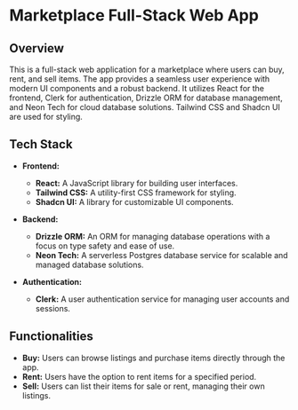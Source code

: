 # Marketplace Full-Stack Web App

## Overview

This is a full-stack web application for a marketplace where users can buy, rent, and sell items. The app provides a seamless user experience with modern UI components and a robust backend. It utilizes React for the frontend, Clerk for authentication, Drizzle ORM for database management, and Neon Tech for cloud database solutions. Tailwind CSS and Shadcn UI are used for styling.

## Tech Stack

- **Frontend:**
  - **React:** A JavaScript library for building user interfaces.
  - **Tailwind CSS:** A utility-first CSS framework for styling.
  - **Shadcn UI:** A library for customizable UI components.

- **Backend:**
  - **Drizzle ORM:** An ORM for managing database operations with a focus on type safety and ease of use.
  - **Neon Tech:** A serverless Postgres database service for scalable and managed database solutions.

- **Authentication:**
  - **Clerk:** A user authentication service for managing user accounts and sessions.

## Functionalities

- **Buy:** Users can browse listings and purchase items directly through the app.
- **Rent:** Users have the option to rent items for a specified period.
- **Sell:** Users can list their items for sale or rent, managing their own listings.
